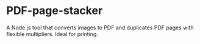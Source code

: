 # PDF-page-stacker
A Node.js tool that converts images to PDF and duplicates PDF pages with flexible multipliers. Ideal for printing.
